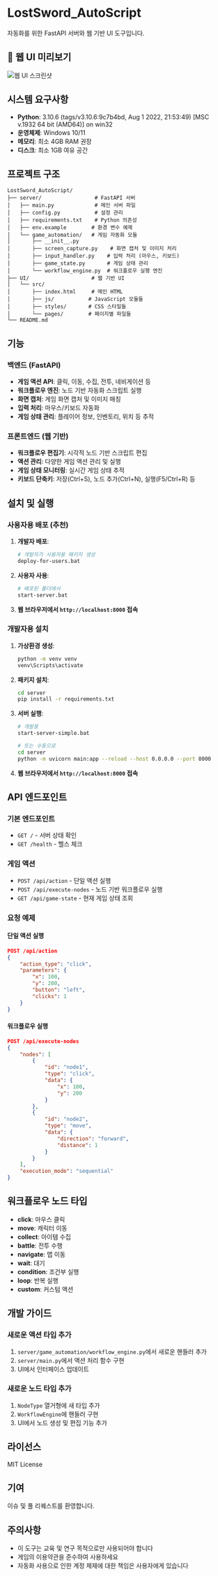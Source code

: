 # LostSword_AutoScript

자동화를 위한 FastAPI 서버와 웹 기반 UI 도구입니다.

## 📸 웹 UI 미리보기
![웹 UI 스크린샷](assets/readme/web_ui.png)

## 시스템 요구사항

- **Python**: 3.10.6 (tags/v3.10.6:9c7b4bd, Aug 1 2022, 21:53:49) [MSC v.1932 64 bit (AMD64)] on win32
- **운영체제**: Windows 10/11
- **메모리**: 최소 4GB RAM 권장
- **디스크**: 최소 1GB 여유 공간

## 프로젝트 구조

```
LostSword_AutoScript/
├── server/                 # FastAPI 서버
│   ├── main.py             # 메인 서버 파일
│   ├── config.py           # 설정 관리
│   ├── requirements.txt    # Python 의존성
│   ├── env.example        # 환경 변수 예제
│   └── game_automation/   # 게임 자동화 모듈
│       ├── __init__.py
│       ├── screen_capture.py    # 화면 캡처 및 이미지 처리
│       ├── input_handler.py    # 입력 처리 (마우스, 키보드)
│       ├── game_state.py       # 게임 상태 관리
│       └── workflow_engine.py  # 워크플로우 실행 엔진
├── UI/                    # 웹 기반 UI
│   └── src/
│       ├── index.html     # 메인 HTML
│       ├── js/           # JavaScript 모듈들
│       ├── styles/       # CSS 스타일들
│       └── pages/        # 페이지별 파일들
└── README.md
```

## 기능

### 백엔드 (FastAPI)
- **게임 액션 API**: 클릭, 이동, 수집, 전투, 네비게이션 등
- **워크플로우 엔진**: 노드 기반 자동화 스크립트 실행
- **화면 캡처**: 게임 화면 캡처 및 이미지 매칭
- **입력 처리**: 마우스/키보드 자동화
- **게임 상태 관리**: 플레이어 정보, 인벤토리, 위치 등 추적

### 프론트엔드 (웹 기반)
- **워크플로우 편집기**: 시각적 노드 기반 스크립트 편집
- **액션 관리**: 다양한 게임 액션 관리 및 실행
- **게임 상태 모니터링**: 실시간 게임 상태 추적
- **키보드 단축키**: 저장(Ctrl+S), 노드 추가(Ctrl+N), 실행(F5/Ctrl+R) 등

## 설치 및 실행

### 사용자용 배포 (추천)

1. **개발자 배포**:
   ```bash
   # 개발자가 사용자용 패키지 생성
   deploy-for-users.bat
   ```

2. **사용자 사용**:
   ```bash
   # 배포된 폴더에서
   start-server.bat
   ```

3. **웹 브라우저에서 `http://localhost:8000` 접속**

### 개발자용 설치

1. **가상환경 생성**:
   ```bash
   python -m venv venv
   venv\Scripts\activate
   ```

2. **패키지 설치**:
   ```bash
   cd server
   pip install -r requirements.txt
   ```

3. **서버 실행**:
   ```bash
   # 개발용
   start-server-simple.bat
   
   # 또는 수동으로
   cd server
   python -m uvicorn main:app --reload --host 0.0.0.0 --port 8000
   ```

4. **웹 브라우저에서 `http://localhost:8000` 접속**


## API 엔드포인트

### 기본 엔드포인트
- `GET /` - 서버 상태 확인
- `GET /health` - 헬스 체크

### 게임 액션
- `POST /api/action` - 단일 액션 실행
- `POST /api/execute-nodes` - 노드 기반 워크플로우 실행
- `GET /api/game-state` - 현재 게임 상태 조회

### 요청 예제

#### 단일 액션 실행
```json
POST /api/action
{
    "action_type": "click",
    "parameters": {
        "x": 100,
        "y": 200,
        "button": "left",
        "clicks": 1
    }
}
```

#### 워크플로우 실행
```json
POST /api/execute-nodes
{
    "nodes": [
        {
            "id": "node1",
            "type": "click",
            "data": {
                "x": 100,
                "y": 200
            }
        },
        {
            "id": "node2",
            "type": "move",
            "data": {
                "direction": "forward",
                "distance": 1
            }
        }
    ],
    "execution_mode": "sequential"
}
```

## 워크플로우 노드 타입

- **click**: 마우스 클릭
- **move**: 캐릭터 이동
- **collect**: 아이템 수집
- **battle**: 전투 수행
- **navigate**: 맵 이동
- **wait**: 대기
- **condition**: 조건부 실행
- **loop**: 반복 실행
- **custom**: 커스텀 액션

## 개발 가이드

### 새로운 액션 타입 추가

1. `server/game_automation/workflow_engine.py`에서 새로운 핸들러 추가
2. `server/main.py`에서 액션 처리 함수 구현
3. UI에서 인터페이스 업데이트

### 새로운 노드 타입 추가

1. `NodeType` 열거형에 새 타입 추가
2. `WorkflowEngine`에 핸들러 구현
3. UI에서 노드 생성 및 편집 기능 추가

## 라이선스

MIT License

## 기여

이슈 및 풀 리퀘스트를 환영합니다.

## 주의사항

- 이 도구는 교육 및 연구 목적으로만 사용되어야 합니다
- 게임의 이용약관을 준수하여 사용하세요
- 자동화 사용으로 인한 계정 제재에 대한 책임은 사용자에게 있습니다
